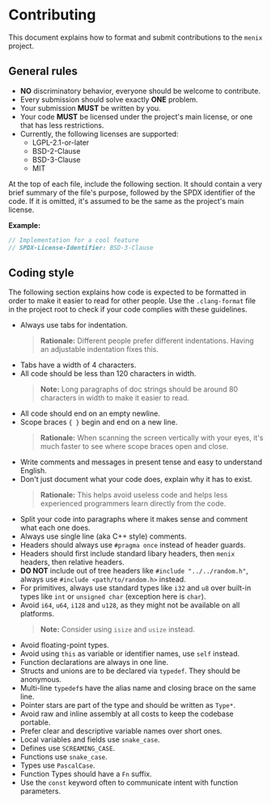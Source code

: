 # Contributing
This document explains how to format and submit contributions to
the `menix` project.

## General rules
- **NO** discriminatory behavior, everyone should be welcome to contribute.
- Every submission should solve exactly **ONE** problem.
- Your submission **MUST** be written by you.
- Your code **MUST** be licensed under the project's main license, or
  one that has less restrictions.
- Currently, the following licenses are supported:
	- LGPL-2.1-or-later
	- BSD-2-Clause
	- BSD-3-Clause
	- MIT

At the top of each file, include the following section. It should contain a
very brief summary of the file's purpose, followed by the SPDX identifier of
the code. If it is omitted, it's assumed to be the same as the project's
main license.

<!-- REUSE-IgnoreStart -->
  **Example:**
  ```c
  // Implementation for a cool feature
  // SPDX-License-Identifier: BSD-3-Clause
  ```
<!-- REUSE-IgnoreEnd -->

## Coding style
The following section explains how code is expected to be formatted in order
to make it easier to read for other people. Use the `.clang-format` file in the
project root to check if your code complies with these guidelines.

- Always use tabs for indentation.
  > **Rationale:** Different people prefer different indentations. Having an
  > adjustable indentation fixes this.
- Tabs have a width of 4 characters.
- All code should be less than 120 characters in width.
  > **Note:** Long paragraphs of doc strings should be around 80 characters
  > in width to make it easier to read.
- All code should end on an empty newline.
- Scope braces `{ }` begin and end on a new line.
  > **Rationale:** When scanning the screen vertically with your eyes,
  > it's much faster to see where scope braces open and close.
- Write comments and messages in present tense and easy to understand English.
- Don't just document what your code does, explain why it has to exist.
  > **Rationale:** This helps avoid useless code and helps less experienced
  > programmers learn directly from the code.
- Split your code into paragraphs where it makes sense and comment what
  each one does.
- Always use single line (aka C++ style) comments.
- Headers should always use `#pragma once` instead of header guards.
- Headers should first include standard libary headers, then `menix` headers,
  then relative headers.
- **DO NOT** include out of tree headers like `#include "../../random.h"`,
  always use `#include <path/to/random.h>` instead.
- For primitives, always use standard types like `i32` and `u8`
  over built-in types like `int` or `unsigned char` (exception here is `char`).
- Avoid `i64`, `u64`, `i128` and `u128`, as they might not be available on all platforms.
  > **Note:** Consider using `isize` and `usize` instead.
- Avoid floating-point types.
- Avoid using `this` as variable or identifier names, use `self` instead.
- Function declarations are always in one line.
- Structs and unions are to be declared via `typedef`. They should be anonymous.
- Multi-line `typedef`s have the alias name and closing brace on the same line.
- Pointer stars are part of the type and should be written as `Type*`.
- Avoid raw and inline assembly at all costs to keep the codebase portable.
- Prefer clear and descriptive variable names over short ones.
- Local variables and fields use `snake_case`.
- Defines use `SCREAMING_CASE`.
- Functions use `snake_case`.
- Types use `PascalCase`.
- Function Types should have a `Fn` suffix.
- Use the `const` keyword often to communicate intent with function parameters.
